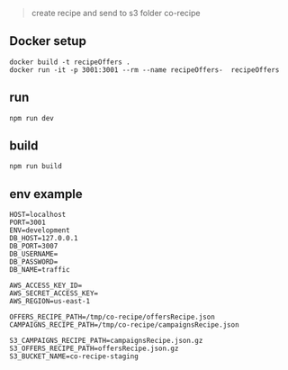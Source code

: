 > create recipe and send to s3 folder co-recipe
## Docker setup
	docker build -t recipeOffers .
   	docker run -it -p 3001:3001 --rm --name recipeOffers-  recipeOffers
## run 
    npm run dev
## build
    npm run build
## env example
    HOST=localhost
    PORT=3001
    ENV=development
    DB_HOST=127.0.0.1
    DB_PORT=3007
    DB_USERNAME=
    DB_PASSWORD=
    DB_NAME=traffic
    
    AWS_ACCESS_KEY_ID=
    AWS_SECRET_ACCESS_KEY=
    AWS_REGION=us-east-1
    
    OFFERS_RECIPE_PATH=/tmp/co-recipe/offersRecipe.json
    CAMPAIGNS_RECIPE_PATH=/tmp/co-recipe/campaignsRecipe.json
    
    S3_CAMPAIGNS_RECIPE_PATH=campaignsRecipe.json.gz
    S3_OFFERS_RECIPE_PATH=offersRecipe.json.gz
    S3_BUCKET_NAME=co-recipe-staging
